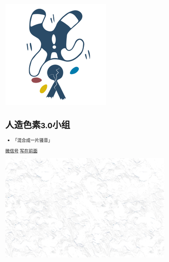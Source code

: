 <div class="animate__animated animate__flipInX"><img src="pic/CoverLogo.svg" alt="logo"></div>

<div class="animate__animated animate__flipInX">

# 人造色素<small>3.0</small>小组

</div>

* 「混合成一片骚音」

<!-- - 2018.8 Ver. 1.0
- 2019.5 Ver. 2.0
- 2021.9 Ver. 3.0 🐝 -->

[微信号](https://mp.weixin.qq.com/s/SviNQjNAt1sC5x6bttlnYg)
[写在前面](README)

![background](pic/bg-min-2.png)